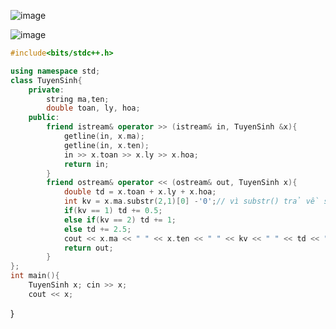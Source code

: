 ![image](https://github.com/Llam-a/Practice_Cpp/assets/115911041/0e47494b-95a8-40ba-9c46-a197b1b57125)

![image](https://github.com/Llam-a/Practice_Cpp/assets/115911041/b274d98c-fcfc-4c2f-9e1a-4f4a8136031c)

```cpp
#include<bits/stdc++.h>

using namespace std;
class TuyenSinh{
    private: 
        string ma,ten;
        double toan, ly, hoa;
    public:
        friend istream& operator >> (istream& in, TuyenSinh &x){
            getline(in, x.ma);
            getline(in, x.ten);
            in >> x.toan >> x.ly >> x.hoa;
            return in;
        }
        friend ostream& operator << (ostream& out, TuyenSinh x){
            double td = x.toan + x.ly + x.hoa;
            int kv = x.ma.substr(2,1)[0] -'0';// vì substr() trả về string nên cần chèn thêm [0] để chuyển về character sau đó - '0' để thành số
            if(kv == 1) td += 0.5;
            else if(kv == 2) td += 1;
            else td += 2.5;
            cout << x.ma << " " << x.ten << " " << kv << " " << td << " " << (td >= 24 ? "TRUNG TUYEN" : "TRUOT");
            return out;
        }
};
int main(){
    TuyenSinh x; cin >> x;
    cout << x;
 ```   
}
